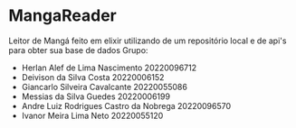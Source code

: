 # MangaReader
Leitor de Mangá feito em elixir utilizando de um repositório local e de api's para obter sua base de dados
Grupo:
- Herlan Alef de Lima Nascimento 20220096712
- Deivison da Silva Costa 20220006152
- Giancarlo Silveira Cavalcante 20220055086
- Messias da Silva Guedes 20220006199
- Andre Luiz Rodrigues Castro da Nobrega 20220096570
- Ivanor Meira Lima Neto 20220055120
